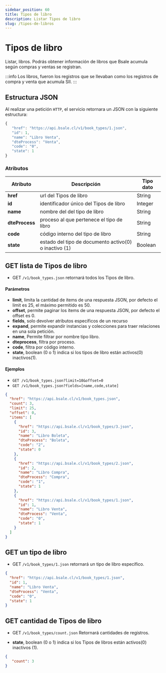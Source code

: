 ```yaml
---
sidebar_position: 60
title: Tipos de libro
description: Listar Tipos de libro
slug: /tipos-de-libros
---
```



# Tipos de libro
Listar, libros. Podrás obtener información de libros que Bsale acumula según compras y ventas se registran. 


:::info
Los libros, fueron los registros que se llevaban como los registros de compra y venta que acumula SII.
:::

## Estructura JSON

Al realizar una petición `HTTP`, el servicio retornara un JSON con la siguiente estructura:

```js title="Response /book_types/1.json"
{
   "href": "https://api.bsale.cl/v1/book_types/1.json",
   "id": 1,
   "name": "Libro Venta",
   "dteProcess": "Venta",
   "code": "0",
   "state": 1
}
```

### Atributos
| Atributo      | Descripción | Tipo dato |
| ----------- | ----------- | ----------- |
| **href**      | url del Tipos de libro     | String       |
| **id**   | identificador único del Tipos de libro   | Integer |
| **name**   | nombre del del tipo de libro | String |
| **dteProcess**   | proceso al que pertenece el tipo de libro | String | 
| **code**   | código interno del tipo de libro | String |
| **state**   | estado del tipo de documento activo(0) o inactivo (1) | Boolean |

## GET lista de Tipos de libro
- GET `/v1/book_types.json` retornará todos los Tipos de libro.

#### Parámetros
- **limit**, limita la cantidad de items de una respuesta JSON, por defecto el limit es 25, el máximo permitido es 50.
- **offset**, permite paginar los items de una respuesta JSON, por defecto el offset es 0.
- **fields**, solo devolver atributos específicos de un recurso
- **expand**, permite expandir instancias y colecciones para traer relaciones en una sola petición.
- **name**, Permite filtrar por nombre tipo libro.
- **dteprocess**, filtra por proceso.
- **code**, filtra por código interno.
- **state**, boolean (0 o 1) indica si los tipos de libro están activos(0) inactivos(1).
  
#### Ejemplos
- `GET /v1/book_types.json?limit=10&offset=0`
- `GET /v1/book_types.json?fields=[name,code,state]`


```json title="Response /book_types.json "
{
  "href": "https://api.bsale.cl/v1/book_types.json",
  "count": 3,
  "limit": 25,
  "offset": 0,
  "items": [
    {
      "href": "https://api.bsale.cl/v1/book_types/3.json",
      "id": 3,
      "name": "Libro Boleta",
      "dteProcess": "Boleta",
      "code": "2",
      "state": 0
    },
    {
      "href": "https://api.bsale.cl/v1/book_types/2.json",
      "id": 2,
      "name": "Libro Compra",
      "dteProcess": "Compra",
      "code": "1",
      "state": 1
    },
    {
      "href": "https://api.bsale.cl/v1/book_types/1.json",
      "id": 1,
      "name": "Libro Venta",
      "dteProcess": "Venta",
      "code": "0",
      "state": 1
    }
  ]
}
```
## GET un tipo de libro
- GET `/v1/book_types/1.json` retornará un tipo de libro específico.

```json title="Response /book_types/1.json"
{
  "href": "https://api.bsale.cl/v1/book_types/1.json",
  "id": 1,
  "name": "Libro Venta",
  "dteProcess": "Venta",
  "code": "0",
  "state": 1
}
```

## GET cantidad de Tipos de libro
- GET `/v1/book_types/count.json` Retornará cantidades de registros.

- **state**, boolean (0 o 1) indica si los Tipos de libros están activos(0) inactivos (1).
  
```json 
{
   "count": 3
}
```

